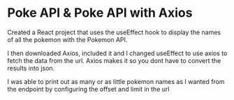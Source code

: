 # Poke API & Poke API with Axios

Created a React project that uses the useEffect hook to display the names of all the pokemon with the Pokemon API.

I then downloaded Axios, included it and I changed useEffect to use axios to fetch the data from the url. Axios makes it so you dont have to convert the results into json.

I was able to print out as many or as little pokemon names as I wanted from the endpoint by configuring the offset and limit in the url
